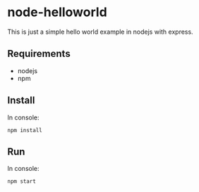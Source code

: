 # node-helloworld

This is just a simple hello world example in nodejs with express.

## Requirements

- nodejs
- npm

## Install

In console:

    npm install
    

## Run

In console:

    npm start